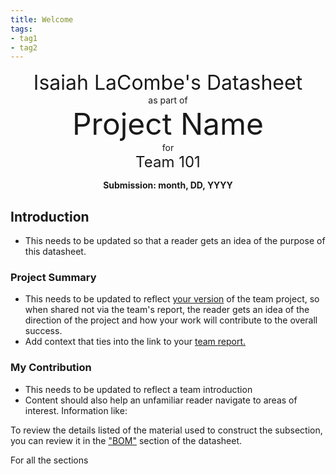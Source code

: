 ```yaml
---
title: Welcome
tags:
- tag1
- tag2
---
```

<center>
<font size= "6"> Isaiah LaCombe's Datasheet</font><br>
as part of<br>
<font size= "8"> Project Name</font><br>
for<br>
<font size= "5"> Team 101 </font><br>

**Submission: month, DD, YYYY**
</center>

## Introduction

* This needs to be updated so that a reader gets an idea of the purpose of this datasheet.

### Project Summary

* This needs to be updated to reflect <ins>your version</ins> of the team project, so when shared not via the team's report, the reader gets an idea of the direction of the project and how your work will contribute to the overall success.
* Add context that ties into the link to your [team report.](https://embedded-systems-design.github.io/EGR304TeamTemplate/)


### My Contribution

* This needs to be updated to reflect a team introduction
* Content should also help an unfamiliar reader navigate to areas of interest. Information like:

To review the details listed of the material used to construct the subsection, you can review it in the ["BOM"](https://embedded-systems-design.github.io/EGR304DataSheetTemplate/03-BOM/BOM/) section of the datasheet.

For all the sections
